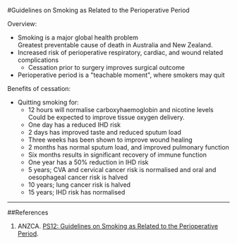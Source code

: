 #Guidelines on Smoking as Related to the Perioperative Period

Overview:
* Smoking is a major global health problem  
Greatest preventable cause of death in Australia and New Zealand.
* Increased risk of perioperative respiratory, cardiac, and wound related complications
	* Cessation prior to surgery improves surgical outcome
* Perioperative period is a "teachable moment", where smokers may quit

Benefits of cessation:
* Quitting smoking for:
	* 12 hours will normalise carboxyhaemoglobin and nicotine levels  
	Could be expected to improve tissue oxygen delivery.
	* One day has a reduced IHD risk
	* 2 days has improved taste and reduced sputum load
	* Three weeks has been shown to improve wound healing
	* 2 months has normal sputum load, and improved pulmonary function
	* Six months results in significant recovery of immune function
	* One year has a 50% reduction in IHD risk
	* 5 years; CVA and cervical cancer risk is normalised and oral and oesophageal cancer risk is halved
	* 10 years; lung cancer risk is halved
	* 15 years; IHD risk has normalised

---

##References
1. ANZCA. [PS12: Guidelines on Smoking as Related to the Perioperative Period](http://www.anzca.edu.au/Documents/ps12-2013-guidelines-on-smoking-as-related-to-the.pdf).